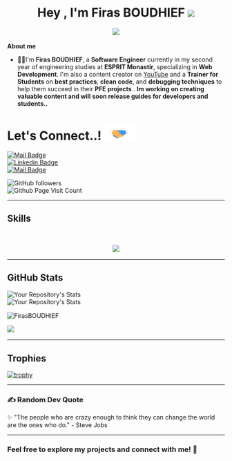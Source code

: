 <h1 align="center"><b>Hey , I'm Firas BOUDHIEF </b><img src="https://media.giphy.com/media/hvRJCLFzcasrR4ia7z/giphy.gif" width="35"></h1>
<p align="center">
  <a href="https://github.com/DenverCoder1/readme-typing-svg"><img src="https://readme-typing-svg.herokuapp.com?font=Time+New+Roman&color=cyan&size=25&center=true&vCenter=true&width=600&height=100&lines=Hey!+It's+Firas+BOUDHIEF..&hearts;++;Software+Engineer+at+ESPRIT+Monastir;Self-taught+Full+Stack+Web+Developer;Love+to+learn+new+stuffs.."></a>
</p>


**About me**  
- 🧑‍🏫I'm **Firas BOUDHIEF**, a **Software Engineer** currently in my second year of engineering studies at **ESPRIT Monastir**, specializing in **Web Development**. I'm also a content creator on [YouTube](https://www.youtube.com/@firasboudhief) and a **Trainer for Students** on **best practices**, **clean code**, and **debugging techniques** to help them succeed in their **PFE projects** .
<strong>Im working on creating valuable content and will soon release guides for developers and students..</strong>

# <b> Let's Connect..!</b><img src="https://github.com/0xAbdulKhalid/0xAbdulKhalid/raw/main/assets/mdImages/handshake.gif" width="80">
[![Mail Badge](https://img.shields.io/badge/-Firas%20BOUDHIEF-e74c3c?style=flat&labelColor=e74c3c&logo=youtube&logoColor=white)](https://www.youtube.com/@firasboudhief)  
[![Linkedin Badge](https://img.shields.io/badge/-Firas%20BOUDHIEF-0e76a8?style=flat&labelColor=0e76a8&logo=linkedin&logoColor=white)](https://www.linkedin.com/in/firas-boudhief-34a955248/)  
[![Mail Badge](https://img.shields.io/badge/-Firas%20BOUDHIEF-c0392b?style=flat&labelColor=c0392b&logo=gmail&logoColor=white)](mailto:Firas.BOUDHIEF@esprim.tn)

![GitHub followers](https://img.shields.io/github/followers/FirasBOUDHIEF?style=social)  
![Github Page Visit Count](https://komarev.com/ghpvc/?username=FirasBOUDHIEF)

---

## **Skills**
<br>
<p align="center">
  <img src="https://skillicons.dev/icons?i=react,javascript,typescript,nodejs,express,spring,java,laravel,mysql,mongodb,postman,git,github,docker,kubernetes" />
</p>


---

## **GitHub Stats**
![Your Repository's Stats](https://github-readme-stats.vercel.app/api/top-langs/?username=FirasBOUDHIEF&show_icons=true&locale=en&layout=compact&langs_count=50&theme=algolia)  
![Your Repository's Stats](https://github-readme-stats.vercel.app/api?username=FirasBOUDHIEF&show_icons=true&theme=radical)

<p><img align="center" src="https://github-readme-streak-stats.herokuapp.com/?user=FirasBOUDHIEF&&theme=algolia" alt="FirasBOUDHIEF" /></p>

![](https://github-readme-activity-graph.vercel.app/graph?username=FirasBOUDHIEF&theme=react)

---

## **Trophies**
[![trophy](https://github-profile-trophy.vercel.app/?username=FirasBOUDHIEF&theme=nord&column=7)](https://github.com/Naderab/github-profile-trophy)

---

### ✍️ Random Dev Quote
✨ "The people who are crazy enough to think they can change the world are the ones who do." - Steve Jobs


---

### **Feel free to explore my projects and connect with me!** 🚀
